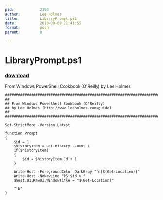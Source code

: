 ```yaml
---
pid:            2193
author:         Lee Holmes
title:          LibraryPrompt.ps1
date:           2010-09-09 21:41:55
format:         posh
parent:         0

---
```


# LibraryPrompt.ps1

### [download](//scripts/2193.ps1)

From Windows PowerShell Cookbook (O'Reilly) by Lee Holmes

```posh
##############################################################################
##
## From Windows PowerShell Cookbook (O'Reilly)
## by Lee Holmes (http://www.leeholmes.com/guide)
##
##############################################################################

Set-StrictMode -Version Latest

function Prompt
{
    $id = 1
    $historyItem = Get-History -Count 1
    if($historyItem)
    {
        $id = $historyItem.Id + 1
    }

    Write-Host -ForegroundColor DarkGray "`n[$(Get-Location)]"
    Write-Host -NoNewLine "PS:$id > "
    $host.UI.RawUI.WindowTitle = "$(Get-Location)"

    "`b"
}
```
